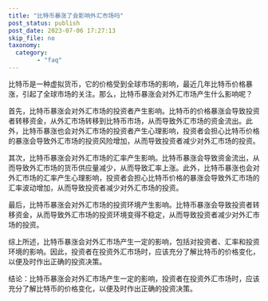 ```yaml
---
title: "比特币暴涨了会影响外汇市场吗"
post_status: publish
post_date: 2023-07-06 17:27:13
skip_file: no
taxonomy:
  category:
        - "faq"
---
```


比特币是一种虚拟货币，它的价格受到全球市场的影响，最近几年比特币价格暴涨，引起了全球市场的关注。那么，比特币暴涨会对外汇市场产生什么影响呢？

首先，比特币暴涨会对外汇市场的投资者产生影响。比特币的价格暴涨会导致投资者转移资金，从外汇市场转移到比特币市场，从而导致外汇市场的资金流出。此外，比特币暴涨也会对外汇市场的投资者产生心理影响，投资者会担心比特币价格的暴涨会导致外汇市场的投资风险增加，从而导致投资者减少对外汇市场的投资。

其次，比特币暴涨会对外汇市场的汇率产生影响。比特币暴涨会导致资金流出，从而导致外汇市场的货币供应量减少，从而导致汇率上涨。此外，比特币暴涨也会对外汇市场的汇率产生心理影响，投资者会担心比特币价格的暴涨会导致外汇市场的汇率波动增加，从而导致投资者减少对外汇市场的投资。

最后，比特币暴涨会对外汇市场的投资环境产生影响。比特币暴涨会导致投资者转移资金，从而导致外汇市场的投资环境变得不稳定，从而导致投资者减少对外汇市场的投资。

综上所述，比特币暴涨会对外汇市场产生一定的影响，包括对投资者、汇率和投资环境的影响。因此，投资者在投资外汇市场时，应该充分了解比特币的价格变化，以便及时作出正确的投资决策。

结论：比特币暴涨会对外汇市场产生一定的影响，投资者在投资外汇市场时，应该充分了解比特币的价格变化，以便及时作出正确的投资决策。
